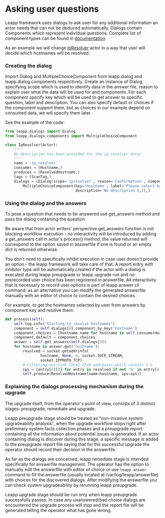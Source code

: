 # Asking user questions

Leapp framework uses dialogs to ask user for any additional information an actor needs that can not be deduced
automatically.
Dialogs contain Components which represent individual questions.
Complete list of component types can be found in
[documentation](pydoc/leapp.dialogs.html#module-leapp.dialogs.components).

As an example we will change [IpResolver](messaging.html#creating-a-message-consuming-actor) actor in a way that user
will decide which hostnames will be resolved.


### Creating the dialog

Import Dialog and MultipleChoiceComponent from leapp.dialog and leapp.dialog.components respectively.
Create an instance of Dialog, specifying scope which is used to identify data in the answer file,
reason to explain user what the data will be used for and components. For each component specify key which will be
used to get answer to specific question, label and description.
You can also specify default or choices if the component support them, but as choices in our example depend on
consumed data, we will specify them later.

See the example of the code:

```python
from leapp.dialogs import Dialog
from leapp.dialogs.components import MultipleChoiceComponent

class IpResolver(Actor):
    """
    No description has been provided for the ip_resolver actor.
    """
    name = 'ip_resolver'
    consumes = (Hostname,)
    produces = (ResolvedHostname,)
    tags = (ScanTag,)
    dialogs = (Dialog(scope='ipresolver', reason='Confirmation', components=(
        MultipleChoiceComponent(key='hostname', label='Please select hostnames to resolve',
                                description='No description'),)),)
```

### Using the dialog and the answers

To pose a question that needs to be answered use get_answers method and pass the dialog containing the question.

Be aware that from actor writers' perspective get_answers function is not blocking workflow execution - no
interactivity will be introduced by adding a get_answers call in actor's process() method; the value returned will
correspond to the option saved in answerfile if one is found or an empty dict is returned otherwise.

You don't need to specifically inhibit execution in case user doesn't provide an option - the leapp framework will
take care of that. A report entry with inhibitor type will be automatically created if the actor with a dialog is
executed during leapp preupgrade or leapp upgrade run and no prerecorded user choice has been registered in answerfile.
All interactivity that is necessary to record user options is part of leapp answer cli command; as an alternative
you can modify the generated answerfile manually with an editor of choice to contain the desired choices.

For example, to get the hostnames selected by user from answers by component key and resolve them:

```python
def process(self):
    self.log.info("Starting to resolve hostnames")
    component = self.dialogs[0].component_by_key('hostname')
    component.choices = [hostname.name for hostname in self.consume(Hostname)]
    component.default = component.choices
    answer = self.get_answers(self.dialogs[0])
    for hostname in answer.get('hostname'):
        resolved = socket.getaddrinfo(
                hostname, None, 0, socket.SOCK_STREAM,
                socket.IPPROTO_TCP)
        # Filtering out link local IPv6 addresses which contain a %
        ips = [entry[4][0] for entry in resolved if not '%' in entry[4][0]]
        self.produce(ResolvedHostname(name=hostname, ips=ips))
```

### Explaining the dialogs processing mechanism during the upgrade

The upgrade itself, from the operator's point of view, consists of 3 distinct stages: preupgrade, remediate and upgrade.

Leapp preupgrade stage should be treated as "non-invasive system upgradeability analysis", when the upgrade workflow
stops right after preliminary system facts collection phases and a preupgrade report containing all the information
about potential issues is generated. If an actor containing dialog is discover during this stage, a specific
message is added to the preupgrade report file saying that for the successful upgrade the operator should record
their decision in the answerfile.

As far as the dialogs are concerned, leapp remediate stage is intended specifically for answerfile management. The operator has the option to manually edit
the answerfile with editor of choice or use `leapp answer` command to fill the answerfile (usually located at 
/var/log/leapp/answerfile) with choices for the discovered dialogs. After modifying the answerfile you can check
system upgradeability by rerunning leapp preupgrade.

Leapp upgrade stage should be run only when leapp preupgrade successfully passes. In case any unanswered/bad choice
dialogs are encountered the upgrade process will stop and the report file will be generated telling the operator what
has gone wrong.
